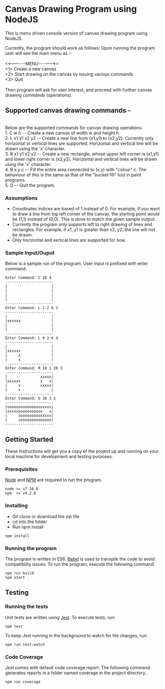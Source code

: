 # Canvas Drawing Program using NodeJS
This is menu driven console version of canvas drawing program using NodeJS.

Currently, the program should work as follows:
 Upon running the program user will see the main menu as :-
<br/><br/><<------MENU------>>
<br/><1> Create a new canvas
<br/><2> Start drawing on the canvas by issuing various commands
<br/><3> Quit
<br/><br/>Then program will ask for user interest, and proceed with further canvas drawing commands (operations).
<br/>

## Supported canvas drawing commands - 
<br/>Below are the supported commands for canvas drawing operations.
<br/>1. C w h -- Create a new canvas of width w and height h.
<br/>2. L x1 y1 x2 y2 -- Create a new line from (x1,y1) to (x2,y2). Currently only horizontal or vertical lines are supported. Horizontal and vertical line will be drawn using the 'x' character.
<br/>3. R x1 y1 x2 y2 -- Create a new rectangle, whose upper left corner is (x1,y1) and lower right corner is (x2,y2). Horizontal and vertical lines will be drawn using the 'x' character.
<br/>4. B x y c -- Fill the entire area connected to (x,y) with "colour" c. The behaviour of this is the same as that of the "bucket fill" tool in paint programs.
<br/>5. Q -- Quit the program.

### Assumptions

- Coordinates indices are based of 1 instead of 0. For example, if you want to draw a line from top left corner of the canvas, the starting point would be (1,1) instead of (0,0). This is done to match the given sample output.
- Currently the program only supports left to right drawing of lines and rectangles. For example, if x1, y1 is greater than x2, y2, the line will not be drawn.
- Only horizontal and vertical lines are supported for now.

### Sample Input/Ouput
Below is a sample run of the program. User input is prefixed with enter command:

```
Enter Command: C 20 4
----------------------
|                    |
|                    |
|                    |
|                    |
----------------------
Enter Command: L 1 2 6 2
----------------------
|                    |
|xxxxxx              |
|                    |
|                    |
----------------------
Enter Command: L 6 2 6 4
----------------------
|                    |
|xxxxxx              |
|     x              |
|     x              |
----------------------
Enter Command: R 16 1 20 3
----------------------
|               xxxxx|
|xxxxxx         x   x|
|     x         xxxxx|
|     x              |
----------------------
Enter Command: b 10 3 o
----------------------
|oooooooooooooooxxxxx|
|xxxxxxooooooooox   x|
|     xoooooooooxxxxx|
|     xoooooooooooooo|
----------------------
```

## Getting Started

These instructions will get you a copy of the project up and running on your local machine for development and testing purposes.

### Prerequisites

[Node](https://nodejs.org/en/) and [NPM](https://www.npmjs.com/) are required to run the program.

```
node >= v7.10.0
npm  >= v4.2.0
```

### Installing

 - Git clone or download the zip file
 - cd into the folder
 - Run npm install

```
npm install
```
### Running the program

The program is written in ES6. [Babel](https://babeljs.io/) is used to transpile the code to avoid compatibility issues. To run the program, execute the following command


```
npm run build
npm start
```

## Testing

### Running the tests

Unit tests are written using [Jest](http://facebook.github.io/jest/). To execute tests, run:

```
npm test
```
To keep Jest running in the background to watch for file changes, run:
```
npm run test-watch
```

### Code Coverage

Jest comes with default code coverage report. The following command generates reports in a folder named coverage in the project directory.

```
npm run coverage
```



